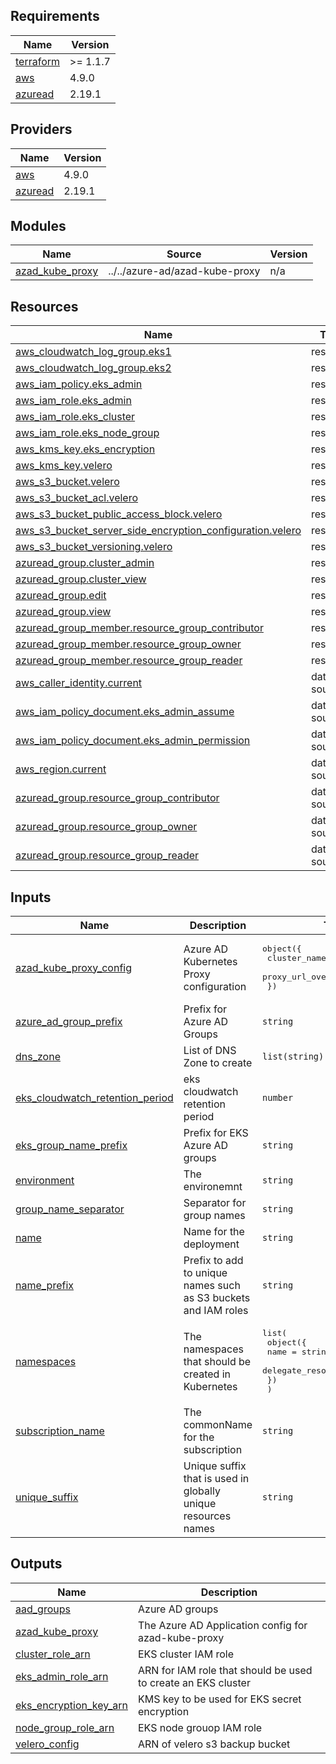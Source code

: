 ## Requirements

| Name | Version |
|------|---------|
| <a name="requirement_terraform"></a> [terraform](#requirement\_terraform) | >= 1.1.7 |
| <a name="requirement_aws"></a> [aws](#requirement\_aws) | 4.9.0 |
| <a name="requirement_azuread"></a> [azuread](#requirement\_azuread) | 2.19.1 |

## Providers

| Name | Version |
|------|---------|
| <a name="provider_aws"></a> [aws](#provider\_aws) | 4.9.0 |
| <a name="provider_azuread"></a> [azuread](#provider\_azuread) | 2.19.1 |

## Modules

| Name | Source | Version |
|------|--------|---------|
| <a name="module_azad_kube_proxy"></a> [azad\_kube\_proxy](#module\_azad\_kube\_proxy) | ../../azure-ad/azad-kube-proxy | n/a |

## Resources

| Name | Type |
|------|------|
| [aws_cloudwatch_log_group.eks1](https://registry.terraform.io/providers/hashicorp/aws/4.9.0/docs/resources/cloudwatch_log_group) | resource |
| [aws_cloudwatch_log_group.eks2](https://registry.terraform.io/providers/hashicorp/aws/4.9.0/docs/resources/cloudwatch_log_group) | resource |
| [aws_iam_policy.eks_admin](https://registry.terraform.io/providers/hashicorp/aws/4.9.0/docs/resources/iam_policy) | resource |
| [aws_iam_role.eks_admin](https://registry.terraform.io/providers/hashicorp/aws/4.9.0/docs/resources/iam_role) | resource |
| [aws_iam_role.eks_cluster](https://registry.terraform.io/providers/hashicorp/aws/4.9.0/docs/resources/iam_role) | resource |
| [aws_iam_role.eks_node_group](https://registry.terraform.io/providers/hashicorp/aws/4.9.0/docs/resources/iam_role) | resource |
| [aws_kms_key.eks_encryption](https://registry.terraform.io/providers/hashicorp/aws/4.9.0/docs/resources/kms_key) | resource |
| [aws_kms_key.velero](https://registry.terraform.io/providers/hashicorp/aws/4.9.0/docs/resources/kms_key) | resource |
| [aws_s3_bucket.velero](https://registry.terraform.io/providers/hashicorp/aws/4.9.0/docs/resources/s3_bucket) | resource |
| [aws_s3_bucket_acl.velero](https://registry.terraform.io/providers/hashicorp/aws/4.9.0/docs/resources/s3_bucket_acl) | resource |
| [aws_s3_bucket_public_access_block.velero](https://registry.terraform.io/providers/hashicorp/aws/4.9.0/docs/resources/s3_bucket_public_access_block) | resource |
| [aws_s3_bucket_server_side_encryption_configuration.velero](https://registry.terraform.io/providers/hashicorp/aws/4.9.0/docs/resources/s3_bucket_server_side_encryption_configuration) | resource |
| [aws_s3_bucket_versioning.velero](https://registry.terraform.io/providers/hashicorp/aws/4.9.0/docs/resources/s3_bucket_versioning) | resource |
| [azuread_group.cluster_admin](https://registry.terraform.io/providers/hashicorp/azuread/2.19.1/docs/resources/group) | resource |
| [azuread_group.cluster_view](https://registry.terraform.io/providers/hashicorp/azuread/2.19.1/docs/resources/group) | resource |
| [azuread_group.edit](https://registry.terraform.io/providers/hashicorp/azuread/2.19.1/docs/resources/group) | resource |
| [azuread_group.view](https://registry.terraform.io/providers/hashicorp/azuread/2.19.1/docs/resources/group) | resource |
| [azuread_group_member.resource_group_contributor](https://registry.terraform.io/providers/hashicorp/azuread/2.19.1/docs/resources/group_member) | resource |
| [azuread_group_member.resource_group_owner](https://registry.terraform.io/providers/hashicorp/azuread/2.19.1/docs/resources/group_member) | resource |
| [azuread_group_member.resource_group_reader](https://registry.terraform.io/providers/hashicorp/azuread/2.19.1/docs/resources/group_member) | resource |
| [aws_caller_identity.current](https://registry.terraform.io/providers/hashicorp/aws/4.9.0/docs/data-sources/caller_identity) | data source |
| [aws_iam_policy_document.eks_admin_assume](https://registry.terraform.io/providers/hashicorp/aws/4.9.0/docs/data-sources/iam_policy_document) | data source |
| [aws_iam_policy_document.eks_admin_permission](https://registry.terraform.io/providers/hashicorp/aws/4.9.0/docs/data-sources/iam_policy_document) | data source |
| [aws_region.current](https://registry.terraform.io/providers/hashicorp/aws/4.9.0/docs/data-sources/region) | data source |
| [azuread_group.resource_group_contributor](https://registry.terraform.io/providers/hashicorp/azuread/2.19.1/docs/data-sources/group) | data source |
| [azuread_group.resource_group_owner](https://registry.terraform.io/providers/hashicorp/azuread/2.19.1/docs/data-sources/group) | data source |
| [azuread_group.resource_group_reader](https://registry.terraform.io/providers/hashicorp/azuread/2.19.1/docs/data-sources/group) | data source |

## Inputs

| Name | Description | Type | Default | Required |
|------|-------------|------|---------|:--------:|
| <a name="input_azad_kube_proxy_config"></a> [azad\_kube\_proxy\_config](#input\_azad\_kube\_proxy\_config) | Azure AD Kubernetes Proxy configuration | <pre>object({<br>    cluster_name_prefix = string<br>    proxy_url_override  = string<br>  })</pre> | <pre>{<br>  "cluster_name_prefix": "eks",<br>  "proxy_url_override": ""<br>}</pre> | no |
| <a name="input_azure_ad_group_prefix"></a> [azure\_ad\_group\_prefix](#input\_azure\_ad\_group\_prefix) | Prefix for Azure AD Groups | `string` | `"az"` | no |
| <a name="input_dns_zone"></a> [dns\_zone](#input\_dns\_zone) | List of DNS Zone to create | `list(string)` | n/a | yes |
| <a name="input_eks_cloudwatch_retention_period"></a> [eks\_cloudwatch\_retention\_period](#input\_eks\_cloudwatch\_retention\_period) | eks cloudwatch retention period | `number` | `30` | no |
| <a name="input_eks_group_name_prefix"></a> [eks\_group\_name\_prefix](#input\_eks\_group\_name\_prefix) | Prefix for EKS Azure AD groups | `string` | `"eks"` | no |
| <a name="input_environment"></a> [environment](#input\_environment) | The environemnt | `string` | n/a | yes |
| <a name="input_group_name_separator"></a> [group\_name\_separator](#input\_group\_name\_separator) | Separator for group names | `string` | `"-"` | no |
| <a name="input_name"></a> [name](#input\_name) | Name for the deployment | `string` | n/a | yes |
| <a name="input_name_prefix"></a> [name\_prefix](#input\_name\_prefix) | Prefix to add to unique names such as S3 buckets and IAM roles | `string` | `"xks"` | no |
| <a name="input_namespaces"></a> [namespaces](#input\_namespaces) | The namespaces that should be created in Kubernetes | <pre>list(<br>    object({<br>      name                    = string<br>      delegate_resource_group = bool<br>    })<br>  )</pre> | n/a | yes |
| <a name="input_subscription_name"></a> [subscription\_name](#input\_subscription\_name) | The commonName for the subscription | `string` | n/a | yes |
| <a name="input_unique_suffix"></a> [unique\_suffix](#input\_unique\_suffix) | Unique suffix that is used in globally unique resources names | `string` | n/a | yes |

## Outputs

| Name | Description |
|------|-------------|
| <a name="output_aad_groups"></a> [aad\_groups](#output\_aad\_groups) | Azure AD groups |
| <a name="output_azad_kube_proxy"></a> [azad\_kube\_proxy](#output\_azad\_kube\_proxy) | The Azure AD Application config for azad-kube-proxy |
| <a name="output_cluster_role_arn"></a> [cluster\_role\_arn](#output\_cluster\_role\_arn) | EKS cluster IAM role |
| <a name="output_eks_admin_role_arn"></a> [eks\_admin\_role\_arn](#output\_eks\_admin\_role\_arn) | ARN for IAM role that should be used to create an EKS cluster |
| <a name="output_eks_encryption_key_arn"></a> [eks\_encryption\_key\_arn](#output\_eks\_encryption\_key\_arn) | KMS key to be used for EKS secret encryption |
| <a name="output_node_group_role_arn"></a> [node\_group\_role\_arn](#output\_node\_group\_role\_arn) | EKS node grouop IAM role |
| <a name="output_velero_config"></a> [velero\_config](#output\_velero\_config) | ARN of velero s3 backup bucket |
